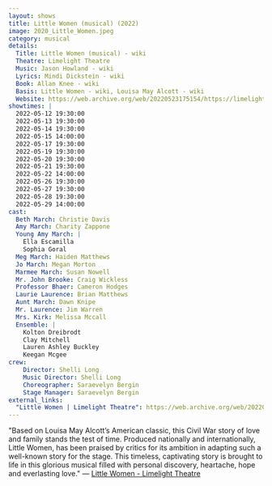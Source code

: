 ```yaml
---
layout: shows
title: Little Women (musical) (2022)
image: 2020_Little_Women.jpeg
category: musical
details:
  Title: Little Women (musical) - wiki
  Theatre: Limelight Theatre
  Music: Jason Howland - wiki
  Lyrics: Mindi Dickstein - wiki
  Book: Allan Knee - wiki
  Basis: Little Women - wiki, Louisa May Alcott - wiki
  Website: https://web.archive.org/web/20220523175154/https://limelight-theatre.org/little-women/
showtimes: |
  2022-05-12 19:30:00
  2022-05-13 19:30:00
  2022-05-14 19:30:00
  2022-05-15 14:00:00
  2022-05-17 19:30:00
  2022-05-19 19:30:00
  2022-05-20 19:30:00
  2022-05-21 19:30:00
  2022-05-22 14:00:00
  2022-05-26 19:30:00
  2022-05-27 19:30:00
  2022-05-28 19:30:00
  2022-05-29 14:00:00
cast:
  Beth March: Christie Davis
  Amy March: Charity Zappone
  Young Amy March: |
    Ella Escamilla
    Sophia Goral
  Meg March: Haiden Matthews
  Jo March: Megan Morton
  Marmee March: Susan Nowell
  Mr. John Brooke: Craig Wickless
  Professor Bhaer: Cameron Hodges
  Laurie Laurence: Brian Matthews
  Aunt March: Dawn Knipe
  Mr. Laurence: Jim Warren
  Mrs. Kirk: Melissa Mccall
  Ensemble: |
    Kolton Dreibrodt
    Clay Mitchell
    Lauren Ashley Buckley
    Keegan Mcgee
crew:
    Director: Shelli Long
    Music Director: Shelli Long
    Choreographer: Saraevelyn Bergin
    Stage Manager: Saraevelyn Bergin
external_links:
  "Little Women | Limelight Theatre": https://web.archive.org/web/20220523175154/https://limelight-theatre.org/little-women/
---
```

"Based on Louisa May Alcott’s American classic, this Civil War story of love and family stands the test of time. Produced nationally and internationally, Little Women, has been praised by critics for its ambition in adapting such a well-known story for the stage. This timeless, captivating story is brought to life in this glorious musical filled with personal discovery, heartache, hope and everlasting love." — [Little Women - Limelight Theatre](https://web.archive.org/web/20220523175154/https://limelight-theatre.org/little-women/)
